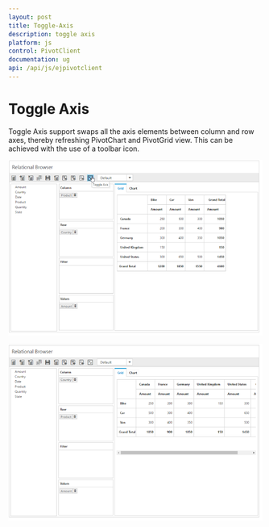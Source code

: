 ```yaml
---
layout: post
title: Toggle-Axis
description: toggle axis
platform: js
control: PivotClient
documentation: ug
api: /api/js/ejpivotclient
---
```


# Toggle Axis

Toggle Axis support swaps all the axis elements between column and row axes, thereby refreshing PivotChart and PivotGrid view. This can be achieved with the use of a toolbar icon.

![](Toggle-Axis_images/before-toggle-axis.png)


![](Toggle-Axis_images/after-toggle-axis.png)

